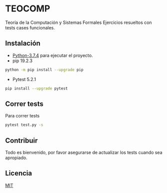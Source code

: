# TEOCOMP

Teoría de la Computación y Sistemas Formales
Ejercicios resueltos con tests cases funcionales.

## Instalación

- [Python-3.7.4](https://www.python.org/ftp/python/3.7.4/python-3.7.4.exe) para ejecutar el proyecto.
- pip 19.2.3
```bash
python -m pip install --upgrade pip
```
- Pytest 5.2.1
```bash
pip install --upgrade pytest
```

## Correr tests

Para correr tests
```bash
pytest test.py -s
```

## Contribuir

Todo es bienvenido, por favor asegurarse de actualizar los tests cuando sea apropiado.

## Licencia
[MIT](https://github.com/JuanFKurucz/TEOCOMP/blob/master/README)
